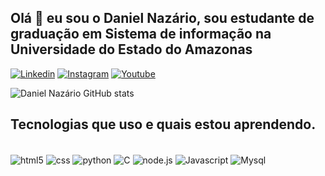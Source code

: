 ## Olá 👋 eu sou o Daniel Nazário, sou estudante de graduação em Sistema de informação na Universidade do Estado do Amazonas

[![Linkedin](https://img.shields.io/badge/LinkedIn-0077B5?style=for-the-badge&logo=linkedin&logoColor=white)](https://www.linkedin.com/in/daniel-nazario-oliveira-de-souza-41730b265/)
[![Instagram](https://img.shields.io/badge/Instagram-E4405F?style=for-the-badge&logo=instagram&logoColor=white)](https://www.instagram.com/danielnazariopro/)
[![Youtube](https://img.shields.io/badge/YouTube-FF0000?style=for-the-badge&logo=youtube&logoColor=white)](<[![Instagram](https://img.shields.io/badge/Instagram-E4405F?style=for-the-badge&logo=instagram&logoColor=white)](https://www.instagram.com/danielnazariopro/)>)

![Daniel Nazário GitHub stats](https://github-readme-stats.vercel.app/api?username=Malzinha0221&show_icons=true&theme=tokyonight)

## Tecnologias que uso e quais estou aprendendo.

<div style="display: inline_block"><br>
<img align="center" alt="html5" src="https://img.shields.io/badge/HTML5-E34F26?style=for-the-badge&logo=html5&logoColor=white" />
<img align="center" alt="css" src="https://img.shields.io/badge/CSS3-1572B6?style=for-the-badge&logo=css3&logoColor=white" />
<img align="center" alt="python" src="https://img.shields.io/badge/Python-14354C?style=for-the-badge&logo=python&logoColor=white" />
<img align="center" alt="C" src="https://img.shields.io/badge/C-00599C?style=for-the-badge&logo=c&logoColor=white" />
<img align="center" alt="node.js" src="https://img.shields.io/badge/Node.js-43853D?style=for-the-badge&logo=node.js&logoColor=white" />
<img align="center" alt="Javascript" src="https://img.shields.io/badge/JavaScript-F7DF1E?style=for-the-badge&logo=javascript&logoColor=black" />
<img align="center" alt="Mysql" src="https://img.shields.io/badge/MySQL-00000F?style=for-the-badge&logo=mysql&logoColor=white" />

</div>
